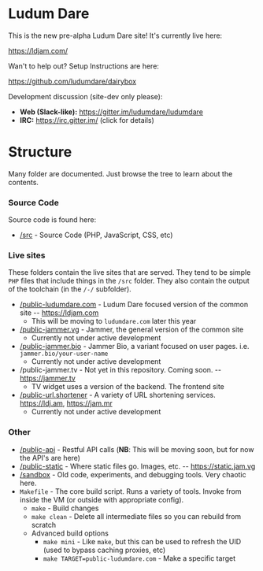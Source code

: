 # Ludum Dare

This is the new pre-alpha Ludum Dare site! It's currently live here: 

https://ldjam.com/

Wan't to help out? Setup Instructions are here:

https://github.com/ludumdare/dairybox

Development discussion (site-dev only please): 

* **Web (Slack-like):** https://gitter.im/ludumdare/ludumdare
* **IRC:** https://irc.gitter.im/ (click for details)

# Structure
Many folder are documented. Just browse the tree to learn about the contents.

### Source Code
Source code is found here:

* [/src](src/) - Source Code (PHP, JavaScript, CSS, etc)

### Live sites
These folders contain the live sites that are served. They tend to be simple `PHP` files that include things in the `/src` folder. They also contain the output of the toolchain (in the `/-/` subfolder).

* [/public-ludumdare.com](public-ludumdare.com/) - Ludum Dare focused version of the common site -- https://ldjam.com
  * This will be moving to `ludumdare.com` later this year
* [/public-jammer.vg](public-jammer.vg/) - Jammer, the general version of the common site
  * Currently not under active development
* [/public-jammer.bio](public-jammer.bio/) - Jammer Bio, a variant focused on user pages. i.e. `jammer.bio/your-user-name`
  * Currently not under active development
* /public-jammer.tv - Not yet in this repository. Coming soon. -- https://jammer.tv
  * TV widget uses a version of the backend. The frontend site
* [/public-url.shortener](public-url.shortener) - A variety of URL shortening services. https://ldj.am, https://jam.mr
  * Currently not under active development

### Other 
* [/public-api](public-api/) - Restful API calls (**NB**: This will be moving soon, but for now the API's are here)
* [/public-static](public-static/) - Where static files go. Images, etc. -- https://static.jam.vg
* [/sandbox](sandbox/) - Old code, experiments, and debugging tools. Very chaotic here.
* `Makefile` - The core build script. Runs a variety of tools. Invoke from inside the VM (or outside with appropriate config).
  * `make` - Build changes
  * `make clean` - Delete all intermediate files so you can rebuild from scratch
  * Advanced build options
    * `make mini` - Like `make`, but this can be used to refresh the UID (used to bypass caching proxies, etc)
    * `make TARGET=public-ludumdare.com` - Make a specific target

